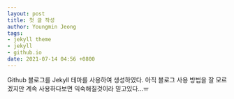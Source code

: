 ```yaml
---
layout: post
title: 첫 글 작성
author: Youngmin Jeong
tags:
- jekyll theme
- jekyll
- github.io
date: 2021-07-14 04:56 +0800
---
```

Github 블로그를 Jekyll 테마를 사용하여 생성하였다.
아직 블로그 사용 방법을 잘 모르겠지만 계속 사용하다보면 익숙해질것이라 믿고있다...ㅠ